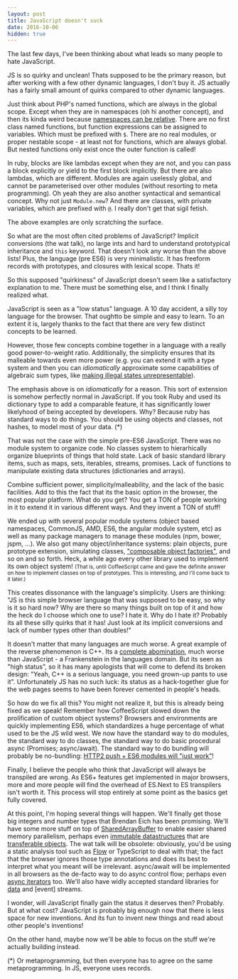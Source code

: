 ```yaml
---
layout: post
title: JavaScript doesn't suck
date: 2016-10-06
hidden: true
---
```



The last few days, I've been thinking about what leads so many people to hate JavaScript.

JS is so quirky and unclean! Thats supposed to be the primary reason, but after working with a few other dynamic languages, I don't buy it. JS actually has a fairly small amount of quirks compared to other dynamic languages.

Just think about PHP's named functions, which are always in the global scope. Except when they are in namespaces (oh hi another concept), and then its kinda weird because [namespaces can be relative][phpnamespaces]. There are no first class named functions, but function expressions can be assigned to variables. Which must be prefixed with `$`. There are no real modules, or proper nestable scope - at least not for functions, which are always global. But nested functions only exist once the outer function is called!

In ruby, blocks are like lambdas except when they are not, and you can pass a block explicitly or yield to the first block implicitly. But there are also lambdas, which are different. Modules are again uselessly global, and cannot be parameterised over other modules (without resorting to meta programming). Oh yeah they are also another syntactical and semantical concept. Why not just `Module.new`? And there are classes, with private variables, which are prefixed with `@`. I really don't get that sigil fetish.

The above examples are only scratching the surface.

So what are the most often cited problems of JavaScript? Implicit conversions (the wat talk), no large ints and hard to understand prototypical inheritance and `this` keyword. That doesn't look any worse than the above lists! Plus, the language (pre ES6) is very minimalistic. It has freeform records with prototypes, and closures with lexical scope. Thats it!

So this supposed "quirkiness" of JavaScript doesn't seem like a satisfactory explanation to me. There must be something else, and I think I finally realized what.

JavaScript is seen as a "low status" language. A 10 day accident, a silly toy language for the browser. That oughtto be simple and easy to learn. To an extent it is, largely thanks to the fact that there are very few distinct concepts to be learned.

However, those few concepts combine together in a language with a really good power-to-weight ratio. Additionally, the simplicity ensures that its malleable towards even more power (e.g. you can extend it with a type system and then you can *idiomatically* approximate some capabilities of algebraic sum types, like [making illegal states unrepresentable](https://goo.gl/IkiZqx)).

The emphasis above is on *idiomatically* for a reason. This sort of extension is somehow perfectly normal in JavaScript. If you took Ruby and used its dictionary type to add a comparable feature, it has significantly lower likelyhood of being accepted by developers. Why? Because ruby has standard ways to do things. You should be using objects and classes, not hashes, to model most of your data. (*)

That was not the case with the simple pre-ES6 JavaScript. There was no module system to organize code. No classes system to hierarhically organize blueprints of things that hold state. Lack of basic standard library items, such as maps, sets, iterables, streams, promises. Lack of functions to manipulate existing data structures (dictionaries and arrays).

Combine sufficient power, simplicity/malleability, and the lack of the basic facilities. Add to this the fact that its the basic option in the browser, the most popular platform. What do you get? You get a TON of people working in it to extend it in various different ways. And they invent a TON of stuff!

We ended up with several popular module systems (object based namespaces, CommonJS, AMD, ES6, the angular module system, etc) as well as many package managers to manage these modules (npm, bower, jspm, ...). We also got many object/inheritance systems: plain objects, pure prototype extension, simulating classes, ["composable object factories"][stampit], and so on and so forth. Heck, a while ago every other library used to implement its own object system! <small>(That is, until CoffeeScript came and gave the definite answer on how to implement classes on top of prototypes. This is interesting, and I'll come back to it later.)</small>

This creates dissonance with the language's simplicity. Users are thinking: "JS is this simple browser language that was supposed to be easy, so why is it so hard now? Why are there so many things built on top of it and how the heck do I choose which one to use? I hate it. Why do I hate it? Probably its all these silly quirks that it has! Just look at its implicit conversions and lack of number types other than doubles!"

It doesn't matter that many languages are much worse. A great example of the reverse phenomenon is C++. Its a [complete abomination][fqa], much worse than JavaScript - a Frankenstein in the languages domain. But its seen as "high status", so it has many apologists that will come to defend its broken design: "Yeah, C++ is a serious language, you need grown-up pants to use it". Unfortunately JS has no such luck: its status as a hack-together glue for the web pages seems to have been forever cemented in people's heads.

So how do we fix all this? You might not realize it, but this is already being fixed as we speak! Remember how CoffeeScript slowed down the prolification of custom object systems? Browsers and environments are quickly implementing ES6, which standardizes a huge percentage of what used to be the JS wild west. We now have the standard way to do modules, the standard way to do classes, the standard way to do basic procedural async (Promises; async/await). The standard way to do bundling will probably be no-bundling: [HTTP2 push + ES6 modules will "just work"][http2push]!

Finally, I believe the people who think that JavaScript will always be transpiled are wrong. As ES6+ features get implemented in major browsers, more and more people will find the overhead of ES.Next to ES transpilers isn't worth it. This process will stop entirely at some point as the basics get fully covered.

At this point, I'm hoping several things will happen. We'll finally get those big integers and number types that Brendan Eich has been promising. We'll have some more stuff on top of [SharedArrayBuffer][shared] to enable easier shared memory parallelism, perhaps even [immutable datastructures][immutable] that are [transferable objects][transferable]. The wat talk will be obsolete: obviously, you'd be using a static analysis tool such as [Flow](https://flowtype.org/) or TypeScript to deal with that; the fact that the browser ignores those type annotations and does its best to interpret what you meant will be irrelevant. async/await will be implemented in all browsers as the de-facto way to do async control flow; perhaps even [async iterators][aiterator] too. We'll also have widly accepted standard libraries for [data](https://github.com/whatwg/streams) and [event] streams.

I wonder, will JavaScript finally gain the status it deserves then? Probably. But at what cost? JavaScript is probably big enough now that there is less space for new inventions. And its fun to invent new things and read about other people's inventions!

On the other hand, maybe now we'll be able to focus on the stuff we're actually building instead.


(*) Or metaprogramming, but then everyone has to agree on the same metaprogramming. In JS,
everyone uses records.

[phpnamespaces]: https://stackoverflow.com/questions/13435051/relative-nested-namespaces-in-php
[shared]: https://developer.mozilla.org/en-US/docs/Web/JavaScript/Reference/Global_Objects/SharedArrayBuffer
[transferable]: https://developer.mozilla.org/en-US/docs/Web/API/Web_Workers_API/Using_web_workers#Passing_data_by_transferring_ownership_(transferable_objects)
[immutable]: https://facebook.github.io/immutable-js/

[aiterator]: https://github.com/tc39/proposal-async-iteration
[http2push]: https://esdiscuss.org/topic/fwd-are-es6-modules-in-browsers-going-to-get-loaded-level-by-level#content-4

[fqa]: http://yosefk.com/c++fqa/
[stampit]: https://github.com/stampit-org/stampit

